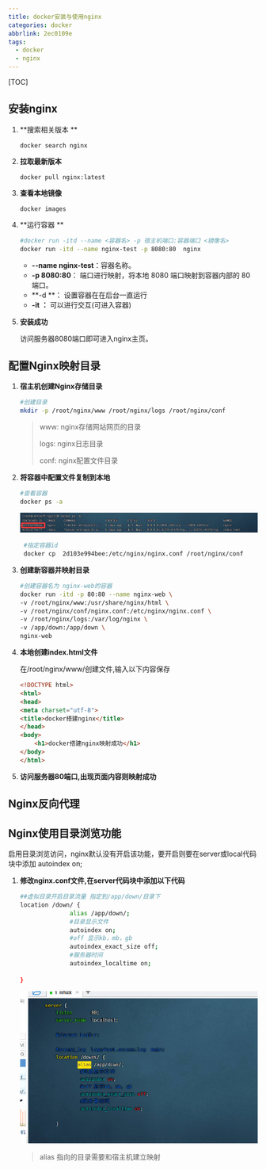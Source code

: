 ```yaml
---
title: docker安装与使用nginx
categories: docker
abbrlink: 2ec0109e
tags:
  - docker
  - nginx
---
```






[TOC]





## 安装nginx

1. **搜索相关版本 **

   ```
   docker search nginx
   ```

   

2. **拉取最新版本**

   ```
   docker pull nginx:latest
   ```

   

3. **查看本地镜像**

   ```
   docker images
   ```

   

4. **运行容器 **

   ```sh
   #docker run -itd --name <容器名> -p 宿主机端口:容器端口 <镜像名>
   docker run -itd --name nginx-test -p 8080:80  nginx
   ```

   - **--name nginx-test**：容器名称。
   - **-p 8080:80**： 端口进行映射，将本地 8080 端口映射到容器内部的 80 端口。
   - **-d **： 设置容器在在后台一直运行
   - **-it	：** 可以进行交互(可进入容器)

5. **安装成功**

   访问服务器8080端口即可进入nginx主页。







## 配置Nginx映射目录

1. **宿主机创建Nginx存储目录**

   ```sh
   #创建目录
   mkdir -p /root/nginx/www /root/nginx/logs /root/nginx/conf
   ```

   > www: nginx存储网站网页的目录
   >
   > logs: nginx日志目录
   >
   > conf: nginx配置文件目录

   

2. **将容器中配置文件复制到本地**

   ```sh
   #查看容器
   docker ps -a
   ```

   ![](https://raw.githubusercontent.com/prank-xcw/images/master/imgs/image-20220408151813881.png)

   

   ```sh
    #指定容器id 
    docker cp  2d103e994bee:/etc/nginx/nginx.conf /root/nginx/conf
   ```

   

3. **创建新容器并映射目录**

   ```sh
   #创建容器名为 nginx-web的容器
   docker run -itd -p 80:80 --name nginx-web \
   -v /root/nginx/www:/usr/share/nginx/html \
   -v /root/nginx/conf/nginx.conf:/etc/nginx/nginx.conf \
   -v /root/nginx/logs:/var/log/nginx \
   -v /app/down:/app/down \
   nginx-web
   ```

   

   

4. **本地创建index.html文件**

   在/root/nginx/www/创建文件,输入以下内容保存

   ```html
   <!DOCTYPE html>
   <html>
   <head>
   <meta charset="utf-8">
   <title>docker搭建nginx</title>
   </head>
   <body>
       <h1>docker搭建nginx映射成功</h1>
   </body>
   </html>
   ```

5. **访问服务器80端口,出现页面内容则映射成功**





## Nginx反向代理







## Nginx使用目录浏览功能

启用目录浏览访问，nginx默认没有开启该功能，要开启则要在server或local代码块中添加 autoindex on;



1. **修改nginx.conf文件,在server代码块中添加以下代码**

   ```sh
   ##虚拟目录开启目录流量 指定到/app/down/目录下
   location /down/ {
                 alias /app/down/;
                 #目录显示文件
                 autoindex on;
                 #off 显示kb，mb，gb
                 autoindex_exact_size off;
                 #服务器时间
                 autoindex_localtime on;
   
   }
   ```

   ![](https://raw.githubusercontent.com/prank-xcw/images/master/imgs/image-20210421140919170.png)

   > alias 指向的目录需要和宿主机建立映射